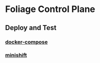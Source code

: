 # Foliage Control Plane
## Deploy and Test
### [docker-compose](./COMPOSE.md)
### [minishift](./MINISHIFT.md)

